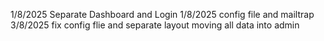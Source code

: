 1/8/2025 Separate Dashboard and Login 
1/8/2025 config file and mailtrap
3/8/2025 fix config flie and separate layout moving all data into admin


